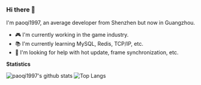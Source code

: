 ### Hi there 👋

I'm paoqi1997, an average developer from Shenzhen but now in Guangzhou.

- 🎮 I'm currently working in the game industry.
- 📚 I'm currently learning MySQL, Redis, TCP/IP, etc.
- 🔭 I'm looking for help with hot update, frame synchronization, etc.

**Statistics**

![paoqi1997's github stats](https://github-readme-stats.vercel.app/api?username=paoqi1997&show_icons=true&theme=nightowl)
![Top Langs](https://github-readme-stats.vercel.app/api/top-langs/?username=paoqi1997&layout=compact&theme=nightowl)
